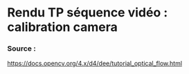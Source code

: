 # Rendu TP séquence vidéo : calibration camera

### Source :

https://docs.opencv.org/4.x/d4/dee/tutorial_optical_flow.html
